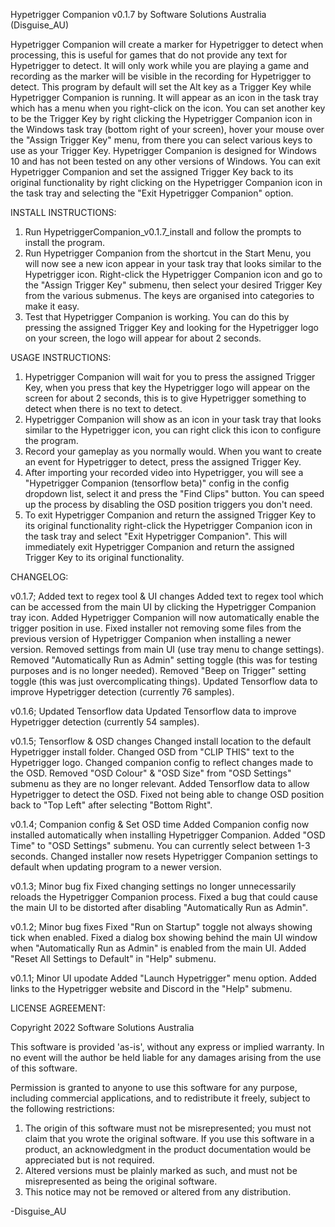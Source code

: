 Hypetrigger Companion v0.1.7 by Software Solutions Australia (Disguise_AU)

Hypetrigger Companion will create a marker for Hypetrigger to detect when processing, this is useful for games that do not provide any text for Hypetrigger to detect.
It will only work while you are playing a game and recording as the marker will be visible in the recording for Hypetrigger to detect.
This program by default will set the Alt key as a Trigger Key while Hypetrigger Companion is running.
It will appear as an icon in the task tray which has a menu when you right-click on the icon.
You can set another key to be the Trigger Key by right clicking the Hypetrigger Companion icon in the Windows task tray (bottom right of your screen), 
hover your mouse over the "Assign Trigger Key" menu, from there you can select various keys to use as your Trigger Key.
Hypetrigger Companion is designed for Windows 10 and has not been tested on any other versions of Windows.
You can exit Hypetrigger Companion and set the assigned Trigger Key back to its original functionality by right clicking on the Hypetrigger Companion icon in the task tray and selecting the "Exit Hypetrigger Companion" option.


INSTALL INSTRUCTIONS:
1. Run HypetriggerCompanion_v0.1.7_install and follow the prompts to install the program.
2. Run Hypetrigger Companion from the shortcut in the Start Menu, you will now see a new icon appear in your task tray that looks similar to the Hypetrigger icon.
Right-click the Hypetrigger Companion icon and go to the "Assign Trigger Key" submenu, then select your desired Trigger Key from the various submenus. The keys are organised into categories to make it easy.
3. Test that Hypetrigger Companion is working. You can do this by pressing the assigned Trigger Key and looking for the Hypetrigger logo on your screen, the logo will appear for about 2 seconds.


USAGE INSTRUCTIONS:
1. Hypetrigger Companion will wait for you to press the assigned Trigger Key, when you press that key the Hypetrigger logo will appear on the screen for about 2 seconds, this is to give Hypetrigger something to detect when there is no text to detect.
2. Hypetrigger Companion will show as an icon in your task tray that looks similar to the Hypetrigger icon, you can right click this icon to configure the program.
3. Record your gameplay as you normally would. When you want to create an event for Hypetrigger to detect, press the assigned Trigger Key.
4. After importing your recorded video into Hypetrigger, you will see a "Hypetrigger Companion (tensorflow beta)" config in the config dropdown list, select it and press the "Find Clips" button. You can speed up the process by disabling the OSD position triggers you don't need.
5. To exit Hypetrigger Companion and return the assigned Trigger Key to its original functionality right-click the Hypetrigger Companion icon in the task tray and select "Exit Hypetrigger Companion".
This will immediately exit Hypetrigger Companion and return the assigned Trigger Key to its original functionality.


CHANGELOG:

v0.1.7; Added text to regex tool & UI changes
Added text to regex tool which can be accessed from the main UI by clicking the Hypetrigger Companion tray icon.
Added Hypetrigger Companion will now automatically enable the trigger position in use.
Fixed installer not removing some files from the previous version of Hypetrigger Companion when installing a newer version.
Removed settings from main UI (use tray menu to change settings).
Removed "Automatically Run as Admin" setting toggle (this was for testing purposes and is no longer needed).
Removed "Beep on Trigger" setting toggle (this was just overcomplicating things).
Updated Tensorflow data to improve Hypetrigger detection (currently 76 samples).

v0.1.6; Updated Tensorflow data 
Updated Tensorflow data to improve Hypetrigger detection (currently 54 samples).

v0.1.5; Tensorflow & OSD changes
Changed install location to the default Hypetrigger install folder.
Changed OSD from "CLIP THIS" text to the Hypetrigger logo.
Changed companion config to reflect changes made to the OSD.
Removed "OSD Colour" & "OSD Size" from "OSD Settings" submenu as they are no longer relevant.
Added Tensorflow data to allow Hypetrigger to detect the OSD.
Fixed not being able to change OSD position back to "Top Left" after selecting "Bottom Right".

v0.1.4; Companion config & Set OSD time
Added Companion config now installed automatically when installing Hypetrigger Companion.
Added "OSD Time" to "OSD Settings" submenu. You can currently select between 1-3 seconds.
Changed installer now resets Hypetrigger Companion settings to default when updating program to a newer version.

v0.1.3; Minor bug fix
Fixed changing settings no longer unnecessarily reloads the Hypetrigger Companion process.
Fixed a bug that could cause the main UI to be distorted after disabling "Automatically Run as Admin".

v0.1.2; Minor bug fixes
Fixed "Run on Startup" toggle not always showing tick when enabled.
Fixed a dialog box showing behind the main UI window when "Automatically Run as Admin" is enabled from the main UI.
Added "Reset All Settings to Default" in "Help" submenu.

v0.1.1; Minor UI upodate
Added "Launch Hypetrigger" menu option.
Added links to the Hypetrigger website and Discord in the "Help" submenu.


LICENSE AGREEMENT:

Copyright 2022 Software Solutions Australia

This software is provided 'as-is', without any express or implied warranty. In no event will the author be held liable for any damages arising from the use of this software.

Permission is granted to anyone to use this software for any purpose, including commercial applications, and to redistribute it freely, subject to the following restrictions:

1. The origin of this software must not be misrepresented; you must not claim that you wrote the original software.
   If you use this software in a product, an acknowledgment in the product documentation would be appreciated but is not required.
2. Altered versions must be plainly marked as such, and must not be misrepresented as being the original software.
3. This notice may not be removed or altered from any distribution.


-Disguise_AU
